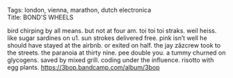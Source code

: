 Tags: london, vienna, marathon, dutch electronica  
Title: BOND'S WHEELS  
  
bird chirping by all means. but not at four am. toi toi toi straks. weil heiss. like sugar sardines on u1\. sun strokes delivered free. pink isn’t well he should have stayed at the airbnb. or exited on half. the jay zâzcrew took to the streets. the paranoia at thirty nine. pee double you. a tummy churned on glycogens. saved by mixed grill. coding under the influence. risotto with egg plants.
<https://3bop.bandcamp.com/album/3bop>